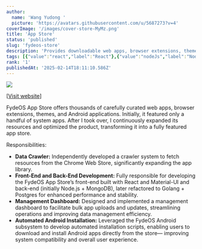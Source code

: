 ```yaml
---
author:
  name: 'Wang Yudong '
  picture: 'https://avatars.githubusercontent.com/u/5687273?v=4'
coverImage: '/images/cover-store-MyMz.png'
title: 'App Store'
status: 'published'
slug: 'fydeos-store'
description: 'Provides downloadable web apps, browser extensions, themes, and Android apps.'
tags: [{"value":"react","label":"React"},{"value":"nodeJs","label":"Node.js"},{"label":"MongoDb","value":"mongoDb"},{"value":"golang","label":"Golang"},{"value":"postgres","label":"Postgres"}]
rank: '1'
publishedAt: '2025-02-14T18:11:10.586Z'
---
```


![](https://portfolio.wyudong.com/_next/image?url=%2Fimages%2Fcover-store-AyOT.png&w=1920&q=100)

\[[Visit website](https://store.fydeos.io)\]

FydeOS App Store offers thousands of carefully curated web apps, browser extensions, themes, and Android applications. Initially, it featured only a handful of system apps. After I took over, I continuously expanded its resources and optimized the product, transforming it into a fully featured app store.

Responsibilities:

- **Data Crawler:** Independently developed a crawler system to fetch resources from the Chrome Web Store, significantly expanding the app library.
- **Front-End and Back-End Development:** Fully responsible for developing the FydeOS App Store’s front-end built with React and Material-UI and back-end (initially Node.js + MongoDB), later refactored to Golang + Postgres for enhanced performance and stability.
- **Management Dashboard:** Designed and implemented a management dashboard to facilitate bulk app uploads and updates, streamlining operations and improving data management efficiency.
- **Automated Android Installation:** Leveraged the FydeOS Android subsystem to develop automated installation scripts, enabling users to download and install Android apps directly from the store— improving system compatibility and overall user experience.